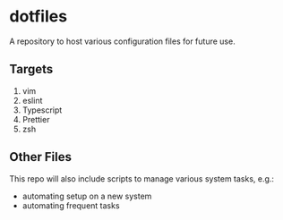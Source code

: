# dotfiles

A repository to host various configuration files for future use. 

## Targets

1. vim
2. eslint
3. Typescript
4. Prettier
5. zsh

## Other Files 

This repo will also include scripts to manage various system tasks, e.g.:
- automating setup on a new system
- automating frequent tasks
